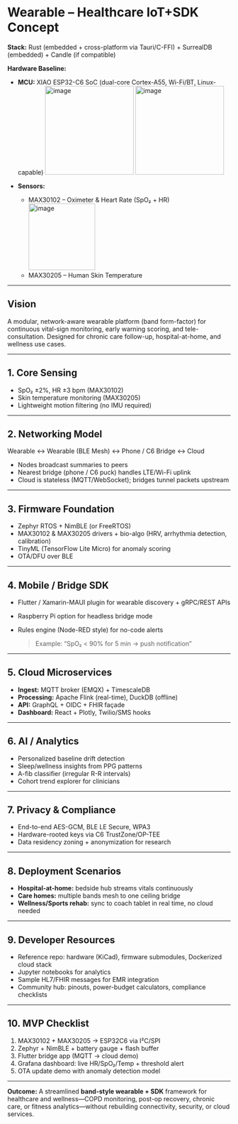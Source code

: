 # Wearable – Healthcare IoT+SDK Concept

**Stack:** Rust (embedded + cross-platform via Tauri/C-FFI) + SurrealDB (embedded) + Candle (if compatible)

**Hardware Baseline:**

* **MCU:** XIAO ESP32-C6 SoC (dual-core Cortex-A55, Wi-Fi/BT, Linux-capable) <img width="auto" height="200" alt="image" src="https://github.com/user-attachments/assets/93b4fa06-bbe1-46a4-bbbc-61eb7910c3b3" /> <img width="auto" height="200" alt="image" src="https://github.com/user-attachments/assets/ad684b79-3f96-4360-80c6-31ebb8745015" />

* **Sensors:**

  * MAX30102 – Oximeter & Heart Rate (SpO₂ + HR) <img width="auto" height="150" alt="image" src="https://github.com/user-attachments/assets/cddb6d25-80e5-4128-9f71-87d094b1067b" />
  * MAX30205 – Human Skin Temperature

---

## Vision

A modular, network-aware wearable platform (band form-factor) for continuous vital-sign monitoring, early warning scoring, and tele-consultation. Designed for chronic care follow-up, hospital-at-home, and wellness use cases.

---

## 1. Core Sensing

* SpO₂ ±2%, HR ±3 bpm (MAX30102)
* Skin temperature monitoring (MAX30205)
* Lightweight motion filtering (no IMU required)

---

## 2. Networking Model

Wearable ↔ Wearable (BLE Mesh) ↔ Phone / C6 Bridge ↔ Cloud

* Nodes broadcast summaries to peers
* Nearest bridge (phone / C6 puck) handles LTE/Wi-Fi uplink
* Cloud is stateless (MQTT/WebSocket); bridges tunnel packets upstream

---

## 3. Firmware Foundation

* Zephyr RTOS + NimBLE (or FreeRTOS)
* MAX30102 & MAX30205 drivers + bio-algo (HRV, arrhythmia detection, calibration)
* TinyML (TensorFlow Lite Micro) for anomaly scoring
* OTA/DFU over BLE

---

## 4. Mobile / Bridge SDK

* Flutter / Xamarin-MAUI plugin for wearable discovery + gRPC/REST APIs
* Raspberry Pi option for headless bridge mode
* Rules engine (Node-RED style) for no-code alerts

  > Example: “SpO₂ < 90% for 5 min → push notification”

---

## 5. Cloud Microservices

* **Ingest:** MQTT broker (EMQX) + TimescaleDB
* **Processing:** Apache Flink (real-time), DuckDB (offline)
* **API:** GraphQL + OIDC + FHIR façade
* **Dashboard:** React + Plotly, Twilio/SMS hooks

---

## 6. AI / Analytics

* Personalized baseline drift detection
* Sleep/wellness insights from PPG patterns
* A-fib classifier (irregular R-R intervals)
* Cohort trend explorer for clinicians

---

## 7. Privacy & Compliance

* End-to-end AES-GCM, BLE LE Secure, WPA3
* Hardware-rooted keys via C6 TrustZone/OP-TEE
* Data residency zoning + anonymization for research

---

## 8. Deployment Scenarios

* **Hospital-at-home:** bedside hub streams vitals continuously
* **Care homes:** multiple bands mesh to one ceiling bridge
* **Wellness/Sports rehab:** sync to coach tablet in real time, no cloud needed

---

## 9. Developer Resources

* Reference repo: hardware (KiCad), firmware submodules, Dockerized cloud stack
* Jupyter notebooks for analytics
* Sample HL7/FHIR messages for EMR integration
* Community hub: pinouts, power-budget calculators, compliance checklists

---

## 10. MVP Checklist

1. MAX30102 + MAX30205 → ESP32C6 via I²C/SPI
2. Zephyr + NimBLE + battery gauge + flash buffer
3. Flutter bridge app (MQTT → cloud demo)
4. Grafana dashboard: live HR/SpO₂/Temp + threshold alert
5. OTA update demo with anomaly detection model

---

**Outcome:**
A streamlined **band-style wearable + SDK** framework for healthcare and wellness—COPD monitoring, post-op recovery, chronic care, or fitness analytics—without rebuilding connectivity, security, or cloud services.
